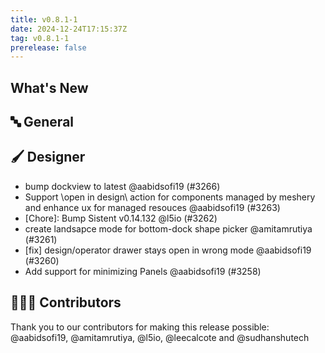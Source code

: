 ```yaml
---
title: v0.8.1-1
date: 2024-12-24T17:15:37Z
tag: v0.8.1-1
prerelease: false
---
```


## What's New
## 🔤 General
## 🖌️ Designer

- bump dockview to latest @aabidsofi19 (#3266)
- Support \open in design\ action for components managed by meshery and enhance ux for managed resouces @aabidsofi19 (#3263)
- [Chore]: Bump Sistent v0.14.132 @l5io (#3262)
- create landsapce mode for bottom-dock shape picker @amitamrutiya (#3261)
- [fix] design/operator drawer stays open in wrong mode @aabidsofi19 (#3260)
- Add support for minimizing Panels  @aabidsofi19 (#3258)

## 👨🏽‍💻 Contributors

Thank you to our contributors for making this release possible:
@aabidsofi19, @amitamrutiya, @l5io, @leecalcote and @sudhanshutech

